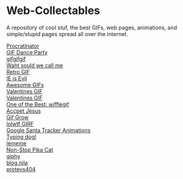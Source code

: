 Web-Collectables
================

A repository of cool stuf, the best GIFs, web pages, animations, and simple/stupid pages spread all over the internet.

[Procratinator](http://www.procatinator.com/)
<br>[GIF Dance Party](http://giphy.com/gifdanceparty/)
<br>[gifgifgif](http://www.gifgifgifgifgif.com/)
<br>[Waht sould we call me](http://whatshouldwecallme.tumblr.com/)
<br>[Retro GIF](http://mr-gif.com/page)
<br>[IE is Evil](http://toastytech.com/evil/)
<br>[Awesome GIFs](http://awesomegifs.com/)
<br>[Valentines GIF](http://s3-ec.buzzfed.com/static/2014-02/enhanced/webdr04/9/1/anigif_enhanced-buzz-27399-1391928643-12.gif)
<br>[Valentines GIF](http://s3-ec.buzzfed.com/static/2014-02/enhanced/webdr03/9/1/anigif_enhanced-buzz-17251-1391928086-4.gif)
<br>[One of the Best: wifflegif](http://wifflegif.com/)
<br>[Accpet Jesus](http://www.dokimos.org/ajff/)
<br>[Gif Grow](http://www.gifgrow.com/)
<br>[lolwtf GIRF](http://lolwtfgif.com/)
<br>[Google Santa Tracker Animations](http://www.behance.net/gallery/Google-Santa-Tracker-Animations/13381409)
<br>[Typing dog!](https://d262ilb51hltx0.cloudfront.net/max/800/0*q_Ch1WSIXE65JmfL.gif)
<br>[lememe](http://www.lememe.com/)
<br>[Non-Stop Pika Cat](http://www.nyan.cat/)
<br>[giphy](http://giphy.com/)
<br>[blog.njla](http://blog.njla.us/)
<br>[proteys404](http://proteys.info/404/)
